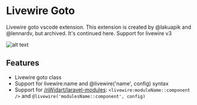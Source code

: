 # Livewire Goto

Livewire goto vscode extension. This extension is created by @lakuapik and @lennardv, but archived. It's continued here.
Support for livewire v3

![alt text](https://github.com/lakuapik/vscode-livewire-goto/raw/master/img/preview.gif "Preview")

## Features


* Livewire goto class
* Support for livewire:name and @livewire('name', config) syntax
* Support for [/nWidart/laravel-modules](https://github.com/nWidart/laravel-modules): `<livewire:moduleName::component />` and `@livewire('modulesName::component', config)`
